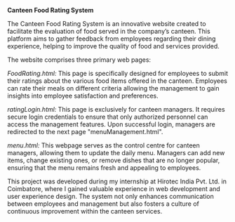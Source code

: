 **Canteen Food Rating System**

The Canteen Food Rating System is an innovative website created to facilitate the evaluation of food served in the company’s canteen. This platform aims to gather feedback from employees regarding their dining experience, helping to improve the quality of food and services provided.

The website comprises three primary web pages:

*FoodRating.html:* This page is specifically designed for employees to submit their ratings about the various food items offered in the canteen. Employees can rate their meals on different criteria allowing the management to gain insights into employee satisfaction and preferences.

*ratingLogin.html:* This page is exclusively for canteen managers. It requires secure login credentials to ensure that only authorized personnel can access the management features. Upon successful login, managers are redirected to the next page "menuManagement.html".

*menu.html:* This webpage serves as the control centre for canteen managers, allowing them to update the daily menu. Managers can add new items, change existing ones, or remove dishes that are no longer popular, ensuring that the menu remains fresh and appealing to employees.

This project was developed during my internship at Hirotec India Pvt. Ltd. in Coimbatore, where I gained valuable experience in web development and user experience design. The system not only enhances communication between employees and management but also fosters a culture of continuous improvement within the canteen services.
